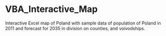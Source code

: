 # VBA_Interactive_Map
Interactive Excel map of Poland with sample data of population of Poland in 2011 and forecast for 2035 in division on counties, and voivodships.
